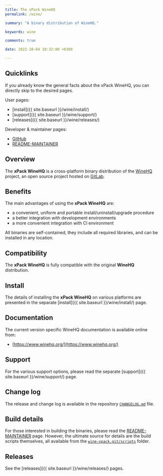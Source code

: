 ```yaml
---
title: The xPack WineHQ
permalink: /wine/

summary: "A binary distribution of WineHQ."

keywords: wine

comments: true

date: 2022-10-04 10:32:00 +0300

---
```


## Quicklinks

If you already know the general facts about the xPack WineHQ, you can
directly skip to the desired pages.

User pages:

- [install]({{ site.baseurl }}/wine/install/)
- [support]({{ site.baseurl }}/wine/support/)
- [releases]({{ site.baseurl }}/wine/releases/)

Developer & maintainer pages:

- [GitHub](https://github.com/xpack-dev-tools/wine-xpack/)
- [README-MAINTAINER](https://github.com/xpack-dev-tools/wine-xpack/blob/xpack/README-MAINTAINER.md)

## Overview

The **xPack WineHQ** is a cross-platform binary distribution of the
[WineHQ](https://www.winehq.org) project,
an open source project hosted on
[GitLab](https://gitlab.winehq.org/).

## Benefits

The main advantages of using the **xPack WineHQ** are:

- a convenient, uniform and portable install/uninstall/upgrade procedure
- a better integration with development environments
- a more convenient integration with CI environment

All binaries are self-contained, they include all required libraries,
and can be installed in any location.

## Compatibility

The **xPack WineHQ** is fully compatible with the original **WineHQ**
distribution.

## Install

The details of installing the **xPack WineHQ** on various platforms are
presented in the separate
[install]({{ site.baseurl }}/wine/install/) page.

## Documentation

The current version specific WineHQ documentation is available online from:

- [https://www.winehq.org/](https://www.winehq.org/)

## Support

For the various support options, please read the separate
[support]({{ site.baseurl }}/wine/support/) page.

## Change log

The release and change log is available in the repository
[`CHANGELOG.md`](https://github.com/xpack-dev-tools/wine-xpack/blob/xpack/CHANGELOG.md) file.

## Build details

For those interested in building the binaries, please read the
[README-MAINTAINER](https://github.com/xpack-dev-tools/wine-xpack/blob/xpack/README-MAINTAINER.md)
page.
However, the ultimate source for details are the build scripts themselves,
all available from the
[`wine-xpack.git/scripts`](https://github.com/xpack-dev-tools/wine-xpack/tree/xpack/scripts/)
folder.

## Releases

See the [releases]({{ site.baseurl }}/wine/releases/) pages.
